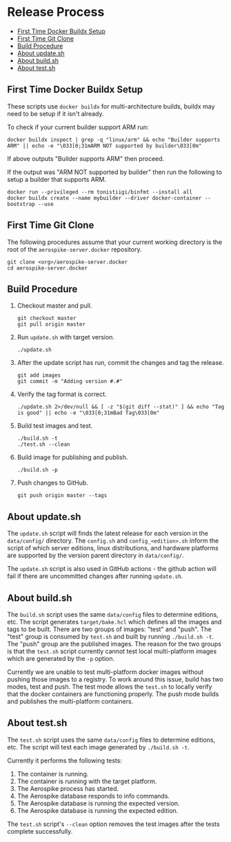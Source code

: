 # Release Process

-	[First Time Docker Buildx Setup](#first-time-docker-buildx-setup)
-	[First Time Git Clone](#first-time-git-clone)
-	[Build Procedure](#build-procedure)
-	[About update.sh](#about-updatesh)
-	[About build.sh](#about-buildsh)
-	[About test.sh](#about-testsh)

## First Time Docker Buildx Setup

These scripts use `docker buildx` for multi-architecture builds, buildx may need to be setup if it isn't already.

To check if your current builder support ARM run:

```shell
docker buildx inspect | grep -q "linux/arm" && echo "Builder supports ARM" || echo -e "\033[0;31mARM NOT supported by builder\033[0m"
```

If above outputs "Builder supports ARM" then proceed.

If the output was "ARM NOT supported by builder" then run the following to setup a builder that supports ARM.

```shell
docker run --privileged --rm tonistiigi/binfmt --install all 
docker buildx create --name mybuilder --driver docker-container --bootstrap --use
```

## First Time Git Clone

The following procedures assume that your current working directory is the root of the `aerospike-server.docker` repository.

```shell
git clone <org>/aerospike-server.docker
cd aerospike-server.docker
```

## Build Procedure

1.	Checkout master and pull.

	```shell
	git checkout master
	git pull origin master
	```

2.	Run `update.sh` with target version.

	```shell
	./update.sh
	```

3.	After the update script has run, commit the changes and tag the release.

	```shell
	git add images
	git commit -m "Adding version #.#"
	```

4.	Verify the tag format is correct.

	```shell
	./update.sh 2>/dev/null && [ -z "$(git diff --stat)" ] && echo "Tag is good" || echo -e "\033[0;31mBad Tag\033[0m"
	```

5.	Build test images and test.

	```shell
	./build.sh -t
	./test.sh --clean
	```

6.	Build image for publishing and publish.

	```shell
	./build.sh -p
	```

7.	Push changes to GitHub.

	```shell
	git push origin master --tags
	```

## About update.sh

The `update.sh` script will finds the latest release for each version in the `data/config/` directory. The `config.sh` and `config_<edition>.sh` inform the script of which server editions, linux distributions, and hardware platforms are supported by the version parent directory in `data/config/`.

The `update.sh` script is also used in GitHub actions - the github action will fail if there are uncommitted changes after running `update.sh`.

## About build.sh

The `build.sh` script uses the same `data/config` files to determine editions, etc. The script generates `target/bake.hcl` which defines all the images and tags to be built. There are two groups of images: "test" and "push". The "test" group is consumed by `test.sh` and built by running `./build.sh -t`. The "push" group are the published images. The reason for the two groups is that the `test.sh` script currently cannot test local multi-platform images which are generated by the `-p` option.

Currently we are unable to test multi-platform docker images without pushing those images to a registry. To work around this issue, build has two modes, test and push. The test mode allows the `test.sh` to locally verify that the docker containers are functioning properly. The push mode builds and publishes the multi-platform containers.

## About test.sh

The `test.sh` script uses the same `data/config` files to determine editions, etc. The script will test each image generated by `./build.sh -t`.

Currently it performs the following tests:

1.	The container is running.
2.	The container is running with the target platform.
3.	The Aerospike process has started.
4.	The Aerospike database responds to info commands.
5.	The Aerospike database is running the expected version.
6.	The Aerospike database is running the expected edition.

The `test.sh` script's `--clean` option removes the test images after the tests complete successfully.
